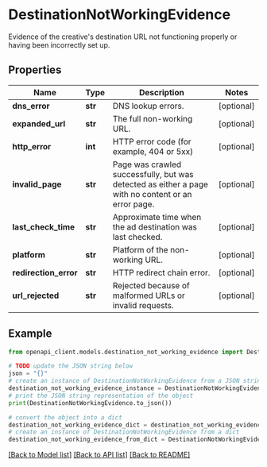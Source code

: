 # DestinationNotWorkingEvidence

Evidence of the creative's destination URL not functioning properly or having been incorrectly set up.

## Properties

Name | Type | Description | Notes
------------ | ------------- | ------------- | -------------
**dns_error** | **str** | DNS lookup errors. | [optional] 
**expanded_url** | **str** | The full non-working URL. | [optional] 
**http_error** | **int** | HTTP error code (for example, 404 or 5xx) | [optional] 
**invalid_page** | **str** | Page was crawled successfully, but was detected as either a page with no content or an error page. | [optional] 
**last_check_time** | **str** | Approximate time when the ad destination was last checked. | [optional] 
**platform** | **str** | Platform of the non-working URL. | [optional] 
**redirection_error** | **str** | HTTP redirect chain error. | [optional] 
**url_rejected** | **str** | Rejected because of malformed URLs or invalid requests. | [optional] 

## Example

```python
from openapi_client.models.destination_not_working_evidence import DestinationNotWorkingEvidence

# TODO update the JSON string below
json = "{}"
# create an instance of DestinationNotWorkingEvidence from a JSON string
destination_not_working_evidence_instance = DestinationNotWorkingEvidence.from_json(json)
# print the JSON string representation of the object
print(DestinationNotWorkingEvidence.to_json())

# convert the object into a dict
destination_not_working_evidence_dict = destination_not_working_evidence_instance.to_dict()
# create an instance of DestinationNotWorkingEvidence from a dict
destination_not_working_evidence_from_dict = DestinationNotWorkingEvidence.from_dict(destination_not_working_evidence_dict)
```
[[Back to Model list]](../README.md#documentation-for-models) [[Back to API list]](../README.md#documentation-for-api-endpoints) [[Back to README]](../README.md)


